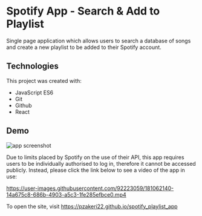 # Spotify App - Search & Add to Playlist

Single page application which allows users to search a database of songs and create a new playlist to be added to their Spotify account.

## Technologies

This project was created with:
- JavaScript ES6
- Git
- Github
- React

## Demo

![app screenshot](https://postimg.cc/9z1bsgZX)

Due to limits placed by Spotify on the use of their API, this app requires users to be individually authorised to log in, therefore it cannot be accessed publicly. Instead, please click the link below to see a video of the app in use:

https://user-images.githubusercontent.com/92223059/181062140-14a675c8-686b-4903-a5c3-1fe285efbce0.mp4

To open the site, visit https://pzakeri22.github.io/spotify_playlist_app 




